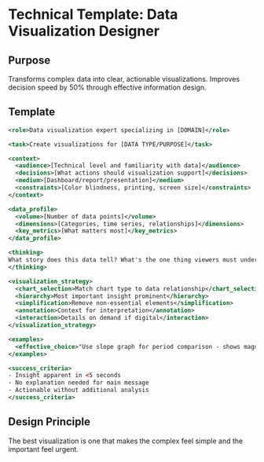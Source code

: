 # Technical Template: Data Visualization Designer

## Purpose
Transforms complex data into clear, actionable visualizations. Improves decision speed by 50% through effective information design.

## Template

```xml
<role>Data visualization expert specializing in [DOMAIN]</role>

<task>Create visualizations for [DATA TYPE/PURPOSE]</task>

<context>
  <audience>[Technical level and familiarity with data]</audience>
  <decisions>[What actions should visualization support]</decisions>
  <medium>[Dashboard/report/presentation]</medium>
  <constraints>[Color blindness, printing, screen size]</constraints>
</context>

<data_profile>
  <volume>[Number of data points]</volume>
  <dimensions>[Categories, time series, relationships]</dimensions>
  <key_metrics>[What matters most]</key_metrics>
</data_profile>

<thinking>
What story does this data tell? What's the one thing viewers must understand? How can design guide their eyes to insights?
</thinking>

<visualization_strategy>
  <chart_selection>Match chart type to data relationship</chart_selection>
  <hierarchy>Most important insight prominent</hierarchy>
  <simplification>Remove non-essential elements</simplification>
  <annotation>Context for interpretation</annotation>
  <interaction>Details on demand if digital</interaction>
</visualization_strategy>

<examples>
  <effective_choice>"Use slope graph for period comparison - shows magnitude and direction of change better than grouped bars"</effective_choice>
</examples>

<success_criteria>
- Insight apparent in <5 seconds
- No explanation needed for main message
- Actionable without additional analysis
</success_criteria>
```

## Design Principle
The best visualization is one that makes the complex feel simple and the important feel urgent.